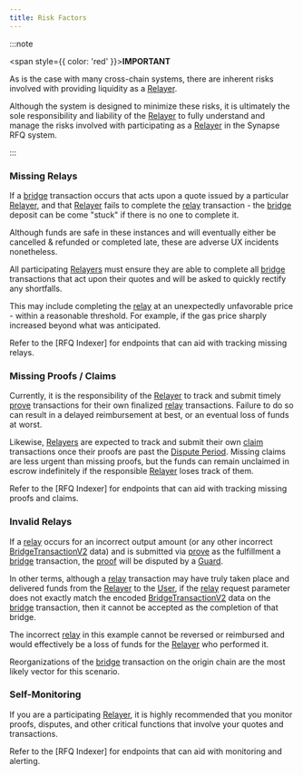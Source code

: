 ```yaml
---
title: Risk Factors
---
```


<!-- Reference Links -->
[bridge]: https://vercel-rfq-docs.vercel.app/contracts/interfaces/IFastBridgeV2.sol/interface.IFastBridgeV2.html#bridge
[relay]: https://vercel-rfq-docs.vercel.app/contracts/interfaces/IFastBridgeV2.sol/interface.IFastBridgeV2.html#relay
[prove]: https://vercel-rfq-docs.vercel.app/contracts/interfaces/IFastBridgeV2.sol/interface.IFastBridgeV2.html#prove
[dispute]: https://vercel-rfq-docs.vercel.app/contracts/interfaces/IFastBridge.sol/interface.IFastBridge.html#dispute
[claim]: https://vercel-rfq-docs.vercel.app/contracts/interfaces/IFastBridgeV2.sol/interface.IFastBridgeV2.html#claim
[cancel]: https://vercel-rfq-docs.vercel.app/contracts/interfaces/IFastBridgeV2.sol/interface.IFastBridgeV2.html#cancel
[proof]: https://vercel-rfq-docs.vercel.app/contracts/interfaces/IFastBridgeV2.sol/interface.IFastBridgeV2.html#bridgetxdetails
[BridgeRequested]: https://vercel-rfq-docs.vercel.app/contracts/interfaces/IFastBridge.sol/interface.IFastBridge.html#bridgerequested
[BridgeTransactionV2]: https://vercel-rfq-docs.vercel.app/contracts/interfaces/IFastBridgeV2.sol/interface.IFastBridgeV2.html#bridgetransactionv2
[BridgeRelayed]: https://vercel-rfq-docs.vercel.app/contracts/interfaces/IFastBridge.sol/interface.IFastBridge.html#bridgerelayed
[BridgeProofProvided]: https://vercel-rfq-docs.vercel.app/contracts/interfaces/IFastBridge.sol/interface.IFastBridge.html#bridgeproofprovided
[Cancel Delay]: https://vercel-rfq-docs.vercel.app/contracts/FastBridgeV2.sol/contract.FastBridgeV2.html#refund_delay

[Quoter API]: /docs/Routers/RFQ/Quoter%20API/
[Dispute Period]: /docs/RFQ/Security/#dispute-period
[Relaying]: /docs/RFQ/Relaying
[Proving]: /docs/RFQ/Proving
[Claiming]: /docs/RFQ/Claiming

[User]: /docs/RFQ/#entities
[Relayer]: /docs/RFQ/#entities
[Guard]: /docs/RFQ/#entities
[Canceler]: /docs/RFQ/#entities


:::note

<span style={{ color: 'red' }}>**IMPORTANT**</span>

As is the case with many cross-chain systems, there are inherent risks involved with providing liquidity as a [Relayer].

Although the system is designed to minimize these risks, it is ultimately the sole responsibility and liability of the [Relayer] to fully understand and manage the risks involved with participating as a [Relayer] in the Synapse RFQ system.

:::

### Missing Relays

If a [bridge] transaction occurs that acts upon a quote issued by a particular [Relayer], and that [Relayer] fails to complete the [relay] transaction - the [bridge] deposit can be come "stuck" if there is no one to complete it.

Although funds are safe in these instances and will eventually either be cancelled & refunded or completed late, these are adverse UX incidents nonetheless.

All participating [Relayers](Relayer) must ensure they are able to complete all [bridge] transactions that act upon their quotes and will be asked to quickly rectify any shortfalls.

This may include completing the [relay] at an unexpectedly unfavorable price - within a reasonable threshold. For example, if the gas price sharply increased beyond what was anticipated.

Refer to the [RFQ Indexer] for endpoints that can aid with tracking missing relays.

### Missing Proofs / Claims

Currently, it is the responsibility of the [Relayer] to track and submit timely [prove] transactions for their own finalized [relay] transactions.
Failure to do so can result in a delayed reimbursement at best, or an eventual loss of funds at worst.

Likewise, [Relayers](Relayer) are expected to track and submit their own [claim] transactions once their proofs are past the [Dispute Period].
Missing claims are less urgent than missing proofs, but the funds can remain unclaimed in escrow indefinitely if the responsible [Relayer] loses track of them.

Refer to the [RFQ Indexer] for endpoints that can aid with tracking missing proofs and claims.

### Invalid Relays

If a [relay] occurs for an incorrect output amount (or any other incorrect [BridgeTransactionV2] data) and is submitted via [prove] as the fulfillment a [bridge] transaction, the [proof] will be disputed by a [Guard].

In other terms, although a [relay] transaction may have truly taken place and delivered funds from the [Relayer] to the [User], if the [relay] request parameter does not exactly match the encoded [BridgeTransactionV2] data on the [bridge] transaction, then it cannot be accepted as the completion of that bridge.

The incorrect [relay] in this example cannot be reversed or reimbursed and would effectively be a loss of funds for the [Relayer] who performed it.

Reorganizations of the [bridge] transaction on the origin chain are the most likely vector for this scenario.




### Self-Monitoring

If you are a participating [Relayer], it is highly recommended that you monitor proofs, disputes, and other critical functions that involve your quotes and transactions.

Refer to the [RFQ Indexer] for endpoints that can aid with monitoring and alerting.

